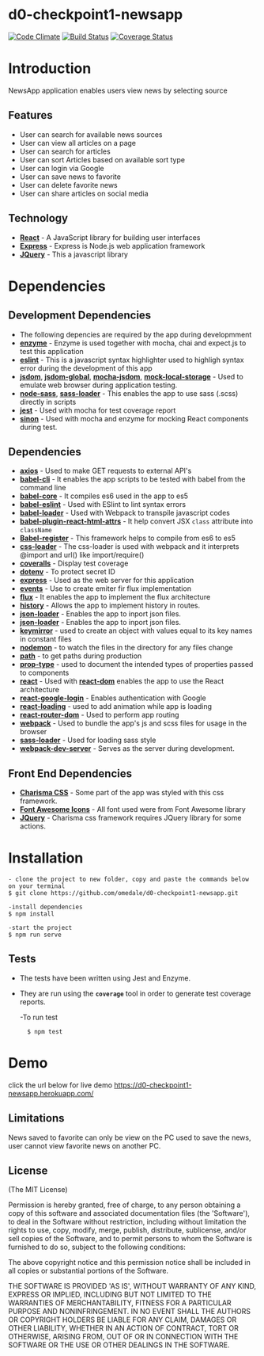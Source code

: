 # d0-checkpoint1-newsapp

[![Code Climate](https://codeclimate.com/github/omedale/d0-checkpoint1-newsapp/badges/gpa.svg)](https://codeclimate.com/github/omedale/d0-checkpoint1-newsapp)
[![Build Status](https://travis-ci.org/omedale/d0-checkpoint1-newsapp.svg?branch=chore/fix-npm-script)](https://travis-ci.org/omedale/d0-checkpoint1-newsapp)
[![Coverage Status](https://coveralls.io/repos/github/omedale/d0-checkpoint1-newsapp/badge.svg?branch=chore%2Ffeedback-fix)](https://coveralls.io/github/omedale/d0-checkpoint1-newsapp?branch=chore%2Ffeedback-fix)

# Introduction
NewsApp application enables users view news by selecting source
## Features
<ul>
<li>User can search for available news sources</li>
<li>User can view all articles on a page</li>
<li>User can search for articles</li>
<li>User can sort Articles based on available sort type</li>
<li>User can login via Google</li>
<li>User can save news to favorite</li>
<li>User can delete favorite news</li>
<li>User can share articles on social media</li>
</ul>

## Technology

*  **[React](https://facebook.github.io/react/)** - A JavaScript library for building user interfaces
*  **[Express](https://expressjs.com/)** - Express is Node.js web application framework
*  **[JQuery](https://jquery.com/)** - This a javascript library


# Dependencies

## Development Dependencies
*  The following depencies are required by the app during developmment
  *  **[enzyme](https://www.npmjs.com/package/enzyme)** - Enzyme is used together with mocha, chai and expect.js to test this application
  *  **[eslint](https://www.npmjs.com/package/eslint)** - This is a javascript syntax highlighter used to highligh syntax error during the development of this app
  *  **[jsdom](https://www.npmjs.com/package/jsdom)**, **[jsdom-global](https://www.npmjs.com/package/jsdom-global)**, **[mocha-jsdom](https://www.npmjs.com/package/mocha-jsdom)**, **[mock-local-storage](https://www.npmjs.com/package/mock-local-storage)** - Used to emulate web browser during application testing.
   *  **[node-sass](https://www.npmjs.com/package/node-sass)**, **[sass-loader](https://www.npmjs.com/package/sass-loader)** - This enables the app to use sass (.scss) directly in scripts
  *  **[jest](https://www.google.com.ng/url?sa=t&rct=j&q=&esrc=s&source=web&cd=1&cad=rja&uact=8&ved=0ahUKEwj7kJqXk8rUAhXkLMAKHW2ICPwQFggkMAA&url=https%3A%2F%2Fwww.npmjs.com%2Fpackage%2Fjest&usg=AFQjCNG6mScpYVllIQqsYUFlECVccwfTwg&sig2=UGTyMGDHitKf0V22sgLKXA)** - Used with mocha for test coverage report
  *  **[sinon](https://www.npmjs.com/package/sinon)** - Used with mocha and enzyme for mocking React components during test.

  ## Dependencies

*  **[axios](https://www.npmjs.com/package/axios)** - Used to make GET requests to external API's
*  **[babel-cli](https://www.npmjs.com/package/babel-cli)** - It enables the app scripts to be tested with babel from the command line
*  **[babel-core](https://www.npmjs.com/package/babel-core)** - It compiles es6 used in the app to es5
*  **[babel-eslint](https://www.npmjs.com/package/babel-eslint)** - Used with ESlint to lint syntax errors
*  **[babel-loader](https://www.npmjs.com/package/babel-loader)** - Used with Webpack to transpile javascript codes
*  **[babel-plugin-react-html-attrs](https://www.npmjs.com/package/babel-plugin-react-html-attrs)** - It help convert JSX `class` attribute into `className` 
*  **[Babel-register](https://www.npmjs.com/package/babel-register)** - This framework helps to compile from es6 to es5
*  **[css-loader](https://www.npmjs.com/package/css-loader)** - The  css-loader is used with webpack and it interprets @import and url() like import/require()
*  **[coveralls](https://www.npmjs.com/package/coveralls)** - Display test coverage
*  **[dotenv](https://www.npmjs.com/package/dotenv)** - To protect secret ID
*  **[express](https://www.npmjs.com/package/express)** - Used as the web server for this application
*  **[events](https://www.npmjs.com/package/events)** - Use to create emiter fir flux implementation
*  **[flux](https://www.npmjs.com/package/flux)** - It enables the app to implement the flux architecture
*  **[history](https://www.npmjs.com/package/history)** - Allows the app to implement history in routes.
*  **[json-loader](https://www.npmjs.com/package/json-loader)** - Enables the app to inport json files.
*  **[json-loader](https://www.npmjs.com/package/json-loader)** - Enables the app to inport json files.
* **[keymirror](https://www.npmjs.com/package/keymirror)** - used to create an object with values equal to its key names in constant files
* **[nodemon](https://www.npmjs.com/package/nodemon)** - to watch the files in the directory for any files change
* **[path](https://www.npmjs.com/package/nodemon)** - to get paths during production
* **[prop-type](https://www.npmjs.com/package/prop-types)** - used to document the intended types of properties passed to components
*  **[react](https://www.npmjs.com/package/react)** - Used with **[react-dom](https://www.npmjs.com/package/react-dom)** enables the app to use the React architecture
*  **[react-google-login](https://www.npmjs.com/package/react-google-login)** - Enables authentication with Google
*  **[react-loading](https://www.npmjs.com/package/react-loading)** - used to add animation while app is loading
*  **[react-router-dom](https://www.npmjs.com/package/react-router-dom)** - Used to perform app routing
*  **[webpack](https://www.npmjs.com/package/react-router-dom)** - Used to bundle the app's js and scss files for usage in the browser
*  **[sass-loader](https://www.npmjs.com/package/sass-loader)** - Used for loading sass style
*  **[webpack-dev-server](https://www.npmjs.com/package/webpack-dev-server)** - Serves as the server during development.

## Front End Dependencies
*  **[Charisma CSS](https://usman.it/themes/charisma/)** - Some part of the app was styled with this css framework.
*  **[Font Awesome Icons](https://fontawesome.io/icons/)** - All font used were from Font Awesome library 
*  **[JQuery](https://www.google.com.ng/url?sa=t&rct=j&q=&esrc=s&source=web&cd=1&cad=rja&uact=8&ved=0ahUKEwi-0ry6k8rUAhVlF8AKHSieBmEQFggkMAA&url=https%3A%2F%2Fjquery.com%2F&usg=AFQjCNFnz7C6MAXGLm7pVcOD_LrOjJUUiA&sig2=xsPUng8k-olBvHXKLQ2O8w)** - Charisma css framework requires JQuery library for some actions. 


# Installation

    - clone the project to new folder, copy and paste the commands below on your terminal
    $ git clone https://github.com/omedale/d0-checkpoint1-newsapp.git

    -install dependencies
    $ npm install

    -start the project
    $ npm run serve


## Tests
*  The tests have been written using Jest and Enzyme.
*  They are run using the **`coverage`** tool in order to generate test coverage reports.

     -To run test

         $ npm test

# Demo
click the url below for live demo
https://d0-checkpoint1-newsapp.herokuapp.com/



## Limitations
News saved to favorite can only be view on the PC used to save the news, user cannot view favorite news on another PC.

## License

(The MIT License)

Permission is hereby granted, free of charge, to any person obtaining
a copy of this software and associated documentation files (the
'Software'), to deal in the Software without restriction, including
without limitation the rights to use, copy, modify, merge, publish,
distribute, sublicense, and/or sell copies of the Software, and to
permit persons to whom the Software is furnished to do so, subject to
the following conditions:

The above copyright notice and this permission notice shall be
included in all copies or substantial portions of the Software.

THE SOFTWARE IS PROVIDED 'AS IS', WITHOUT WARRANTY OF ANY KIND,
EXPRESS OR IMPLIED, INCLUDING BUT NOT LIMITED TO THE WARRANTIES OF
MERCHANTABILITY, FITNESS FOR A PARTICULAR PURPOSE AND NONINFRINGEMENT.
IN NO EVENT SHALL THE AUTHORS OR COPYRIGHT HOLDERS BE LIABLE FOR ANY
CLAIM, DAMAGES OR OTHER LIABILITY, WHETHER IN AN ACTION OF CONTRACT,
TORT OR OTHERWISE, ARISING FROM, OUT OF OR IN CONNECTION WITH THE
SOFTWARE OR THE USE OR OTHER DEALINGS IN THE SOFTWARE.